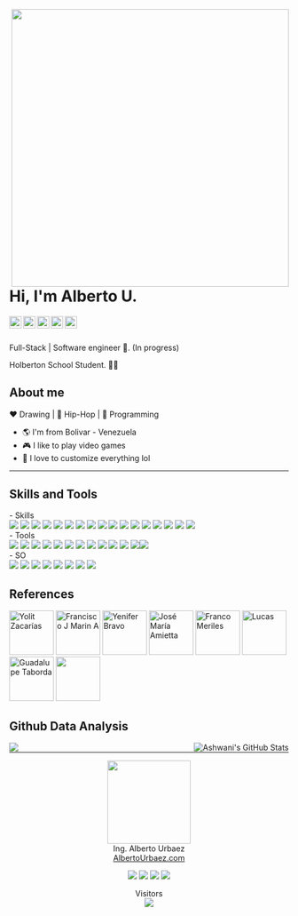 <img align="right" width="500" src="https://github.com/ajur91/ajur91/blob/master/assets/logo.png">

# Hi, I'm Alberto U.

<a href="https://www.linkedin.com/in/alberto-urbaez"> <img align="left" alt="Alberto U. Linkdein" width="22px" src="https://cdn.jsdelivr.net/npm/simple-icons@v3/icons/linkedin.svg"/></a>
<a href="https://github.com/ajur91"> <img align="left" alt="Alberto U. Github" width="22px" src="https://cdn.jsdelivr.net/npm/simple-icons@v3/icons/github.svg"/></a>
<a href="https://hub.docker.com/u/betox"> <img align="left" alt="Alberto U. Docker" width="22px" src="https://cdn.jsdelivr.net/npm/simple-icons@3.4.1/icons/docker.svg"/></a>
<a href="https://instagram.com/ajur91"> <img align="left" alt="Alberto U. Instagram" width="22px" src="https://cdn.jsdelivr.net/npm/simple-icons@v3/icons/instagram.svg"/></a>
<a href="https://medium.com"> <img align="left" alt="Alberto U. Medium" width="22px" src="https://cdn.jsdelivr.net/npm/simple-icons@v3/icons/medium.svg"/></a>

<br/>
<br/>

Full-Stack | Software engineer :robot:. (In progress)

Holberton School Student. :man_technologist:

## About me 

:heart: Drawing | :black_heart: Hip-Hop | :blue_heart: Programming

- :earth_americas: I'm from Bolivar - Venezuela
- :video_game: I like to play video games
- :gem: I love to customize everything lol

---
## Skills and Tools

<p>
	- Skills
	</br>
	<img src="https://img.shields.io/badge/-HTML-E34F26?style=flat&logo=HTML5&logoColor=white"> <img src="https://img.shields.io/badge/-CSS-1572B6?style=flat&logo=css3&logoColor=white"> <img src="https://img.shields.io/badge/-JavaScript-F7DF1E?style=flat&logo=javascript&logoColor=white"> <img src="https://img.shields.io/badge/-Angular%20JS-E23237?style=flat&logo=angular&logoColor=white"> <img src="https://img.shields.io/badge/-Wordpress-21759B?style=flat&logo=wordpress&logoColor=white"> <img src="https://img.shields.io/badge/-Bootstrap-563D7C?style=flat&logo=bootstrap&logoColor=white"> <img src="https://img.shields.io/badge/-Php-777BB4?style=flat&logo=php&logoColor=white"> <img src="https://img.shields.io/badge/-Laravel-FF2D20?style=flat&logo=laravel&logoColor=white"> <img src="https://img.shields.io/badge/-Node.js-339933?style=flat&logo=node.js&logoColor=white"> <img src="https://img.shields.io/badge/-Symfony-000000?style=flat&logo=symfony&logoColor=white"> <img src="https://img.shields.io/badge/-Java-007396?style=flat&logo=java&logoColor=white"> <img src="https://img.shields.io/badge/-docker-2496ED?style=flat&logo=docker&logoColor=white"> <img src="https://img.shields.io/badge/-MySql-4479A1?style=flat&logo=mysql&logoColor=white"> <img src="https://img.shields.io/badge/-PostgreSQL-336791?style=flat&logo=postgresql&logoColor=white"> <img src="https://img.shields.io/badge/-Microsoft SQL Server-CC2927?style=flat&logo=microsoft-sql-server&logoColor=white"> <img src="https://img.shields.io/badge/-Redis-DC382D?style=flat&logo=redis&logoColor=white"> <img src="https://img.shields.io/badge/-jQuery-0769AD?style=flat&logo=jquery&logoColor=white">
	</br>
	- Tools
	</br>
	<img src="https://img.shields.io/badge/-Git-F05032?style=flat&logo=git&logoColor=white"> <img src="https://img.shields.io/badge/-Github-181717?style=flat&logo=github&logoColor=white"> <img src="https://img.shields.io/badge/-Bitbucket-0052CC?style=flat&logo=bitbucket&logoColor=white"> <img src="https://img.shields.io/badge/-GitKraken-179287?style=flat&logo=gitkraken&logoColor=white"> <img src="https://img.shields.io/badge/-npm-CB3837?style=flat&logo=npm&logoColor=white"> <img src="https://img.shields.io/badge/-yarn-2C8EBB?style=flat&logo=yarn&logoColor=white"> <img src="https://img.shields.io/badge/-Webpack-8DD6F9?style=flat&logo=webpack&logoColor=white"> <img src="https://img.shields.io/badge/-Visual%20Studio%20Code-007ACC?style=flat&logo=visual-studio-code&logoColor=white"> <img src="https://img.shields.io/badge/-Sublime%20Text-FF9800?style=flat&logo=sublime-text&logoColor=white"> <img src="https://img.shields.io/badge/-Stack Overflow%20Text-FE7A16?style=flat&logo=stack-overflow&logoColor=white"> <img src="https://img.shields.io/badge/-Apache-D22128?style=flat&logo=apache&logoColor=white"> <img src="https://img.shields.io/badge/-Apache Cordova-E8E8E8?style=flat&logo=apache-cordova&logoColor=white"><img src="https://img.shields.io/badge/-NGINX-269539?style=flat&logo=nginx&logoColor=white"> 
	</br>
	- SO
	</br>
	<img src="https://img.shields.io/badge/-Ubuntu-E95420?style=flat&logo=ubuntu&logoColor=white"> <img src="https://img.shields.io/badge/-Linux-FCC624?style=flat&logo=linux&logoColor=white"> <img src="https://img.shields.io/badge/-Linux Mint-87CF3E?style=flat&logo=linux-mint&logoColor=white"> <img src="https://img.shields.io/badge/-Arch Linux-1793D1?style=flat&logo=arch-linux&logoColor=white"> <img src="https://img.shields.io/badge/-Debian-A81D33?style=flat&logo=debian&logoColor=white"> <img src="https://img.shields.io/badge/-CentOS-262577?style=flat&logo=centos&logoColor=white"> <img src="https://img.shields.io/badge/-Windows XP-003399?style=flat&logo=windows-xp&logoColor=white"> <img src="https://img.shields.io/badge/-Windows-0078D6?style=flat&logo=windows&logoColor=white">
	</br>
</p>

## References

<a href="https://github.com/yolitzr"><img src="https://avatars3.githubusercontent.com/u/64231666?s=460&v=4" title="Yolit Zacarías" width="80" height="80"></a>
<a href="https://github.com/yolitzr"><img src="https://avatars0.githubusercontent.com/u/61293641?s=460&v=4" title="Francisco J Marin A" width="80" height="80"></a>
<a href="https://github.com/ybravo"><img src="https://avatars0.githubusercontent.com/u/47190276?s=460&u=8af906c53efef44f8b3e63a7e9e84f5eb3ff9409&v=4" title="Yenifer Bravo" width="80" height="80"></a>
<a href="https://github.com/joseamietta"><img src="https://avatars3.githubusercontent.com/u/16170859?s=460&u=a08b25796f83967bf142de8db46563797223ece3&v=4" title="José María Amietta" width="80" height="80"></a>
<a href="https://github.com/FrancoMeriles"><img src="https://avatars2.githubusercontent.com/u/13789088?s=460&u=1dff31deb9f86f10497913e8bcf081b7bbbd3551&v=4" title="Franco Meriles" width="80" height="80"></a>
<a href="https://github.com/lucasmontegu"><img src="https://avatars1.githubusercontent.com/u/38597358?s=460&u=74b4dbae896c5603b6d186cde50ec50e78a9d438&v=4" title="Lucas" width="80" height="80"></a>
<a href="https://github.com/guada2799"><img src="https://avatars3.githubusercontent.com/u/56512809?s=460&v=4" title="Guadalupe Taborda" width="80" height="80"></a>
<a href="https://github.com/linkinmjs"><img src="https://avatars1.githubusercontent.com/u/12588502?s=460&u=10d28cd05773b6ec4185f61818c3bf900801bb8d&v=4" title="" width="80" height="80"></a>



## Github Data Analysis

<img align="left" src="https://github-readme-stats.vercel.app/api/top-langs/?username=ajur91&show_icons=true_color=fff&icon_color=79ff97&text_color=9f9f9f&bg_color=151515" />
<img align="right" src="https://github-readme-stats.vercel.app/api?username=ajur91&show_icons=true_color=fff&icon_color=79ff97&text_color=9f9f9f&bg_color=151515&show_icons=true&line_height=27&v=5" alt="Ashwani's GitHub Stats" />
<hr width="100%">

<p align="center">
 <img align="center" width="150" src="https://github.com/ajur91/ajur91/blob/master/assets/logo.png" /> 
 </br>
 Ing. Alberto Urbaez
 <br />
 <a href="https://albertourbaez.com/en">AlbertoUrbaez.com</a>
</p>

<p align="center">
 <img src="https://img.shields.io/github/forks/ajur91/ajur91" /> 
 <img src="https://img.shields.io/github/stars/ajur91/ajur91"/> 
 <img src="https://img.shields.io/github/followers/ajur91"/>
 <img src="https://img.shields.io/github/watchers/ajur91/ajur91"/>
</p>
<p align="center"> 
  Visitors<br>
  <img src="https://profile-counter.glitch.me/ajur91/count.svg" />
</p>
